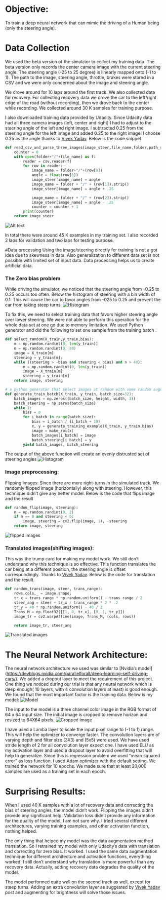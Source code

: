 # Objective:
To train a deep neural network that can mimic the driving of a Human being (only the steering angle).

# Data Collection
We used the beta version of the simulator to collect my training data. The beta version only records the center camera image with the current steering angle. The steering angle (-25 to 25 degree) is linearly mapped onto (-1 to 1). The path to the image, steering angle, throttle, brakes were stored in a CSV and we were only concerned about the image and steering angle.

 We drove around for 10 laps around the first track. We also collected data for recovery. For collecting recovery data we drove the car to the left/right edge of the road (without recording), then we drove back to the center while recording. We collected around 30 K samples for training purpose.

I also downloaded training data provided by Udacity.  Since Udacity data had all three camera images (left, center and right) I had to adjust to the steering angle of the left and right image. I subtracted 0.25 from the steering angle for the left image and added 0.25 to the right image. I choose 0.25 as the angle thanks to [Vivek Yadav]( https://chatbotslife.com/learning-human-driving-behavior-using-nvidias-neural-network-model-and-image-augmentation-80399360efee#.vjrzdttix). Below is the code snippet. 

```python
def read_csv_and_parse_three_images(image_steer,file_name,folder,path_split=True):
    counter = 0
    with open(folder+"/"+file_name) as f:
        reader = csv.reader(f)
        for row in reader:
            image_name = folder+"/"+(row[0])
            angle = float(row[3])
            image_steer[image_name] = angle
            image_name = folder + "/" + (row[1]).strip()
            image_steer[image_name] = angle + .25

            image_name = folder + "/" + (row[2]).strip()
            image_steer[image_name] = angle - .25
            counter = counter + 1
        print(counter)
    return image_steer
```
![Alt text](images/left-right-cam.png?raw=true "histogram")

In total there were around 45 K examples in my training set. I also recorded 2 laps for validation and two laps for testing purpose. 

#Data processing
Using the image/steering directly for training is not a got idea due to skewness in data. Also generalization to different data set is not possible with limited set of input data. Data processing helps us to create artificial data.

### The Zero bias problem
While driving the simulator, we noticed that the steering angle from -0.25 to 0.25 occurs too often. Below the histogram of steering with a bin width of 0.1. This will cause the car to favor angles from -025 to 0.25 and prevent the car from taking steep turns. 
![Histogram](images/orginal_hist_all_data.png?raw=true "histogram")
 
To fix this, we need to select training data that favors higher steering angle over lower steering. We were not able to perform this operation for the whole data set at one go due to memory limitation. We used Python generator and did the following to set one sample from the training batch .
```python
def select_random(X_train,y_train,bias):
    m = np.random.randint(0, len(y_train))
    n = np.random.randint(0, 80)
    image = X_train[m]
    steering = y_train[m];
    while ((steering > -bias and steering < bias) and n > 40):
        m = np.random.randint(0, len(y_train))
        image = X_train[m]
        steering = y_train[m]
    return image, steering
```

```python
# a python generator that select images at random with some random augmentation
def generate_train_batch(X_train, y_train, batch_size=32):
    batch_images = np.zeros((batch_size, height, width, 3))
    batch_steering = np.zeros(batch_size)
    while 1:
        bias = 0
        for i_batch in range(batch_size):
            bias = i_batch / (i_batch + 10)
            x, y = generate_training_example(X_train, y_train,bias)
            image = make_roi(x)
            batch_images[i_batch] = image
            batch_steering[i_batch] = y
        yield batch_images, batch_steering
```
The output of the above function will create an evenly distrusted set of steering angles
 ![Histogram](images/norm-hist.png?raw=true "Processed histogram")

### Image preprocessing:
Flipping images:
Since there are more right-turns in the simulated track, We randomly flipped image (horizontally) along with steering. However, this technique didn’t give any better model. Below is the code that flips image and the result



```python
def random_flip(image, steering):
    n = np.random.randint(0, 2)
    if n == 0 and steering < 0:
        image, steering = cv2.flip(image, 1), -steering
    return image, steering
```

![flipped images](images/flip.png?raw=true "flipped images")

### Translated images(shifting images):
This was the trump card for making my model work. We still don’t understand why this technique is so effective. This function translates the car being at a different position, the steering angle is offset correspondingly. Thanks to [Vivek Yadav]( https://chatbotslife.com/learning-human-driving-behavior-using-nvidias-neural-network-model-and-image-augmentation-80399360efee#.vjrzdttix). Below is the code for translation and the result. 
```python
def random_trans(image, steer, trans_range):
    rows,cols,_ = image.shape;
    tr_x = trans_range * np.random.uniform() - trans_range / 2
    steer_ang = steer + tr_x / trans_range * 2 * .2
    tr_y = 40 * np.random.uniform() - 40 / 2
    Trans_M = np.float32([[1, 0, tr_x], [0, 1, tr_y]])
    image_tr = cv2.warpAffine(image, Trans_M, (cols, rows))

    return image_tr, steer_ang
```

![Translated images](images/translated.png?raw=true "Translated images")


# The Neural Network Architecture:
The neural network architecture we used was similar to [Nvidia’s model] (https://devblogs.nvidia.com/parallelforall/deep-learning-self-driving-cars/). We added a dropout layer to meet the requirement of this project. One thing we noticed during our trial is that any neural network which is deep enough( 10 layers, with 4 convolution layers at least) is good enough.  We found that the most important factor is the training data. Below is my model:
![Model](images/model.png?raw=true "Neural network")

The input to the model is a three channel color image in the RGB format of 64 x 64 input size. The initial image is cropped to remove horizon and resized to 64X64 pixels.
![Cropped image](images/cropped-final.png?raw=true "Cropped image")

 I have used a Lamba layer to scale the input pixel range to (-1 to 1) range. This will help the optimizer to converge faster.  The convolution layers are of varying depth and filter size (3X3) and (5x5) were used. We have used stride length of 2 for all convolution layer expect one. I have used ELU as my activation layer and used a dropout layer to avoid overfitting that will help to generalize. Since this is regression problem we used “mean squared error” as loss function. I used Adam optimizer with the default setting. We trained the network for 10 epochs. We made sure that at least 20,000 samples are used as a training set in each epoch.  

# Surprising Results:
When I used 40 K samples with a lot of recovery data and correcting the bias of steering angles, the model didn’t work. Flipping the images didn’t provide any significant help. Validation loss didn’t provide any information for the quality of the model, I am not sure why. I tried several different architectures, varying training examples, and other activation function, nothing helped.

The only thing that helped my model was the data augmentation method translation. So I retrained my model with only Udacity’s data with translation and correcting for zero bias. It worked. I used the same data augmentation technique for different architecture and activation functions, everything worked. I still don’t understand why translation is more powerful than any recovery data. Actually, adding recovery data degrades the quality of the model. 

The model performed quite well on the second track as well, except for steep turns. Adding an extra convolution layer as suggested by [Vivek Yadav]( https://chatbotslife.com/learning-human-driving-behavior-using-nvidias-neural-network-model-and-image-augmentation-80399360efee#.vjrzdttix) post and augmenting for brightness will solve those issues.
